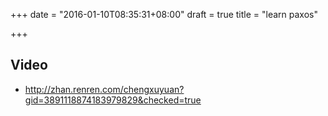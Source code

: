+++
date = "2016-01-10T08:35:31+08:00"
draft = true
title = "learn paxos"

+++



## Video

* <http://zhan.renren.com/chengxuyuan?gid=3891118874183979829&checked=true>


